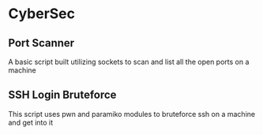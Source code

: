 # CyberSec

## Port Scanner
A basic script built utilizing sockets to scan and list all the open ports on a machine

## SSH Login Bruteforce
This script uses pwn and paramiko modules to bruteforce ssh on a machine and get into it
